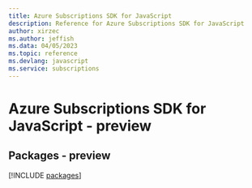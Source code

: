 ```yaml
---
title: Azure Subscriptions SDK for JavaScript
description: Reference for Azure Subscriptions SDK for JavaScript
author: xirzec
ms.author: jeffish
ms.data: 04/05/2023
ms.topic: reference
ms.devlang: javascript
ms.service: subscriptions
---
```

# Azure Subscriptions SDK for JavaScript - preview
## Packages - preview
[!INCLUDE [packages](subscriptions-index.md)]